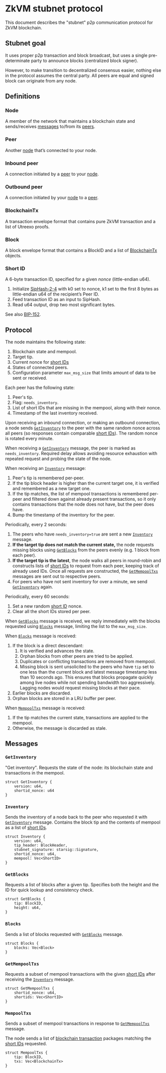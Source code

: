 # ZkVM stubnet protocol

This document describes the "stubnet" p2p communication protocol for ZkVM blockchain.

## Stubnet goal

It uses proper p2p transaction and block broadcast, but uses a single pre-determinate party to announce blocks (centralized block signer).

However, to make transition to decentralized consensus easier, nothing else in the protocol assumes the central party.
All peers are equal and signed block can originate from any node.

## Definitions

### Node

A member of the network that maintains a blockchain state and sends/receives [messages](#messages) to/from its [peers](#peer).

### Peer

Another [node](#node) that’s connected to your node.

### Inbound peer

A connection initiated by a [peer](#peer) to your [node](#node).

### Outbound peer

A connection initiated by your [node](#node) to a [peer](#peer).

### BlockchainTx

A transaction envelope format that contains pure ZkVM transaction and a list of Utreexo proofs.

### Block

A block envelope format that contains a BlockID and a list of [BlockchainTx](#blockchaintx) objects.


### Short ID

A 6-byte transaction ID, specified for a given _nonce_ (little-endian u64).

1. Initialize [SipHash-2-4](https://131002.net/siphash/) with k0 set to nonce, k1 set to the first 8 bytes as little-endian u64 of the recipient’s Peer ID.
2. Feed transaction ID as an input to SipHash.
3. Read u64 output, drop two most significant bytes.

See also [BIP-152](https://github.com/bitcoin/bips/blob/master/bip-0152.mediawiki).


## Protocol

The node maintains the following state:

1. Blockchain state and mempool.
2. Target tip.
3. Current nonce for [short IDs](#short-id)
4. States of connected peers.
5. Configuration parameter `max_msg_size` that limits amount of data to be sent or received.

Each peer has the following state:

1. Peer's tip.
2. Flag: `needs_inventory`.
3. List of short IDs that are missing in the mempool, along with their nonce.
4. Timestamp of the last inventory received.

Upon receiving an inbound connection, or making an outbound connection, a node sends [`GetInventory`](#getinventory) to the peer
with the same random nonce across all peers (so responses contain comparable [short IDs](#short-id)). The random nonce is rotated every minute.

When receiving a [`GetInventory`](#getinventory) message, the peer is marked as `needs_inventory`.
Required delay allows avoiding resource exhaustion with repeated request and probing the state of the node.

When receiving an [`Inventory`](#inventory) message:

1. Peer's tip is remembered per-peer.
2. If the tip block header is higher than the current target one, it is verified and remembered as a new target one.
3. If the tip matches, the list of mempool transactions is remembered per-peer and filtered down against already present transactions, so it only contains transactions that the node does not have, but the peer does have.
4. Bump the timestamp of the inventory for the peer.

Periodically, every 2 seconds:

1. The peers who have `needs_inventory=true` are sent a new [`Inventory`](#inventory) message.
2. **If the target tip does not match the current state,** the node requests missing blocks using [`GetBlocks`](#getblocks) from the peers evenly (e.g. 1 block from each peer).
3. **If the target tip is the latest**, the node walks all peers in round-robin and constructs lists of [short IDs](#short-id) to request from each peer, keeping track of already used IDs. Once all requests are constructed, the [`GetMempoolTxs`](#getmempooltxs) messages are sent out to respective peers.
4. For peers who have not sent inventory for over a minute, we send [`GetInventory`](#getinventory) again.

Periodically, every 60 seconds:

1. Set a new random [short ID](#short-id) nonce.
2. Clear all the short IDs stored per peer.

When [`GetBlocks`](#getblocks) message is received,
we reply immediately with the blocks requested using [`Blocks`](#blocks) message, 
limiting the list to the `max_msg_size`.

When [`Blocks`](#blocks) message is received:
1. If the block is a direct descendant: 
    1. It is verified and advances the state. 
    2. Orphan blocks from other peers are tried to be applied.
    3. Duplicates or conflicting transactions are removed from mempool.
    4. Missing block is sent unsolicited to the peers who have `tip` set to one less than the current block and latest message timestamp less than 10 seconds ago.
       This ensures that blocks propagate quickly among live nodes while not spending bandwidth too aggressively. Lagging nodes would request missing blocks at their pace.
2. Earlier blocks are discarded.
3. Orphan blocks are stored in a LRU buffer per peer.

When [`MempoolTxs`](#mempooltxs) message is received: 

1. If the tip matches the current state, transactions are applied to the mempool.
2. Otherwise, the message is discarded as stale.


## Messages

### `GetInventory`

"Get inventory". Requests the state of the node: its blockchain state and transactions in the mempool.

```
struct GetInventory {
    version: u64,
    shortid_nonce: u64
}
```

### `Inventory`

Sends the inventory of a node back to the peer who requested it with [`GetInventory`](#getinventory) message.
Contains the block tip and the contents of mempool as a list of [short IDs](#short-id).

```
struct Inventory {
    version: u64,
    tip_header: BlockHeader,
    stubnet_signature: starsig::Signature,
    shortid_nonce: u64,
    mempool: Vec<ShortID>
}
```

### `GetBlocks`

Requests a list of blocks after a given tip. Specifies both the height and the ID for quick lookup and consistency check.

```
struct GetBlocks {
    tip: BlockID,
    height: u64,
}
```

### `Blocks`

Sends a list of blocks requested with [`GetBlocks`](#getblocks) message.

```
struct Blocks {
    blocks: Vec<Block>
}
```

### `GetMempoolTxs`

Requests a subset of mempool transactions with the given [short IDs](#short-id) after receiving the [`Inventory`](#inventory) message.

```
struct GetMempoolTxs {
    shortid_nonce: u64,
    shortids: Vec<ShortID>
}
```

### `MempoolTxs`

Sends a subset of mempool transactions in response to [`GetMempoolTxs`](#getmempooltxs) message.

The node sends a list of [blockchain transaction](#blockchaintx) packages matching the [short IDs](#short-id) requested.

```
struct MempoolTxs {
    tip: BlockID,
    txs: Vec<BlockchainTx>
}
```

